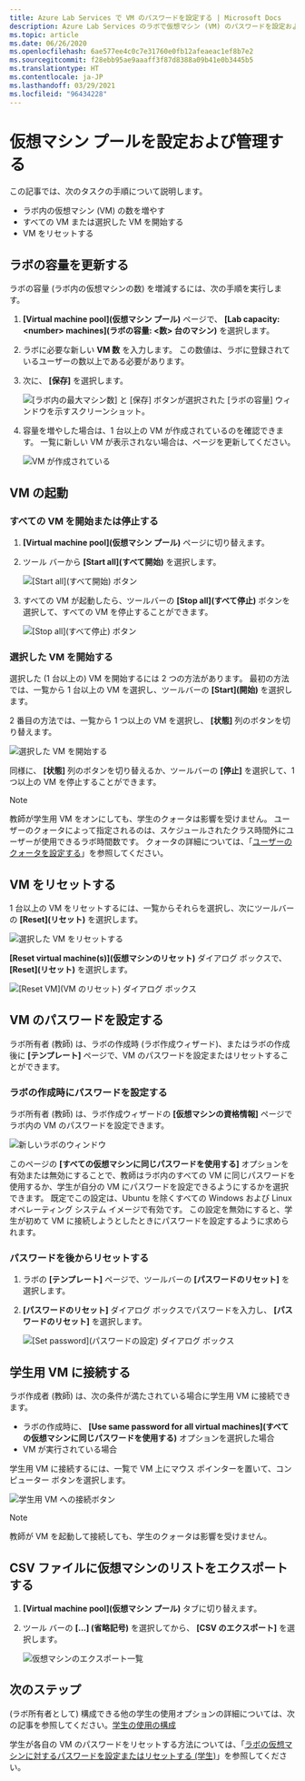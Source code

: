 ```yaml
---
title: Azure Lab Services で VM のパスワードを設定する | Microsoft Docs
description: Azure Lab Services のラボで仮想マシン (VM) のパスワードを設定およびリセットする方法について説明します。
ms.topic: article
ms.date: 06/26/2020
ms.openlocfilehash: 6ae577ee4c0c7e31760e0fb12afeaeac1ef8b7e2
ms.sourcegitcommit: f28ebb95ae9aaaff3f87d8388a09b41e0b3445b5
ms.translationtype: HT
ms.contentlocale: ja-JP
ms.lasthandoff: 03/29/2021
ms.locfileid: "96434228"
---
```

# <a name="set-up-and-manage-virtual-machine-pool"></a>仮想マシン プールを設定および管理する 
この記事では、次のタスクの手順について説明します。

- ラボ内の仮想マシン (VM) の数を増やす
- すべての VM または選択した VM を開始する 
- VM をリセットする

## <a name="update-the-lab-capacity"></a>ラボの容量を更新する
ラボの容量 (ラボ内の仮想マシンの数) を増減するには、次の手順を実行します。

1. **[Virtual machine pool]\(仮想マシン プール\)** ページで、 **[Lab capacity: &lt;number&gt; machines]\(ラボの容量: <数> 台のマシン\)** を選択します。
2. ラボに必要な新しい **VM 数** を入力します。 この数値は、ラボに登録されているユーザーの数以上である必要があります。 
3. 次に、 **[保存]** を選択します。 

    ![[ラボ内の最大マシン数] と [保存] ボタンが選択された [ラボの容量] ウィンドウを示すスクリーンショット。](./media/how-to-set-virtual-machine-passwords/number-of-vms-in-lab.png)
4. 容量を増やした場合は、1 台以上の VM が作成されているのを確認できます。 一覧に新しい VM が表示されない場合は、ページを更新してください。 

    ![VM が作成されている](./media/how-to-set-virtual-machine-passwords/vm-being-created.png)

## <a name="start-vms"></a>VM の起動

### <a name="start-ot-stop-all-vms"></a>すべての VM を開始または停止する
1. **[Virtual machine pool]\(仮想マシン プール\)** ページに切り替えます。 
2. ツール バーから **[Start all]\(すべて開始\)** を選択します。 

    ![[Start all]\(すべて開始\) ボタン](./media/how-to-set-virtual-machine-passwords/start-all-vms-button.png)
3. すべての VM が起動したら、ツールバーの **[Stop all]\(すべて停止\)** ボタンを選択して、すべての VM を停止することができます。 

    ![[Stop all]\(すべて停止\) ボタン](./media/how-to-set-virtual-machine-passwords/stop-all-vms-button.png)

### <a name="start-selected-vms"></a>選択した VM を開始する
選択した (1 台以上の) VM を開始するには 2 つの方法があります。 最初の方法では、一覧から 1 台以上の VM を選択し、ツールバーの **[Start]\(開始\)** を選択します。 

2 番目の方法では、一覧から 1 つ以上の VM を選択し、 **[状態]** 列のボタンを切り替えます。 

![選択した VM を開始する](./media/how-to-set-virtual-machine-passwords/start-selected-vms.png)

同様に、 **[状態]** 列のボタンを切り替えるか、ツールバーの **[停止]** を選択して、1 つ以上の VM を停止することができます。 

> [!NOTE]
> 教師が学生用 VM をオンにしても、学生のクォータは影響を受けません。 ユーザーのクォータによって指定されるのは、スケジュールされたクラス時間外にユーザーが使用できるラボ時間数です。 クォータの詳細については、「[ユーザーのクォータを設定する](how-to-configure-student-usage.md?#set-quotas-for-users)」を参照してください。

## <a name="reset-vms"></a>VM をリセットする

1 台以上の VM をリセットするには、一覧からそれらを選択し、次にツールバーの **[Reset]\(リセット\)** を選択します。 

![選択した VM をリセットする](./media/how-to-set-virtual-machine-passwords/reset-vm-button.png)

**[Reset virtual machine(s)]\(仮想マシンのリセット\)** ダイアログ ボックスで、 **[Reset]\(リセット\)** を選択します。 

![[Reset VM]\(VM のリセット\) ダイアログ ボックス](./media/how-to-set-virtual-machine-passwords/reset-vms-dialog.png)

## <a name="set-password-for-vms"></a>VM のパスワードを設定する
ラボ所有者 (教師) は、ラボの作成時 (ラボ作成ウィザード)、またはラボの作成後に **[テンプレート]** ページで、VM のパスワードを設定またはリセットすることができます。 

### <a name="set-password-at-the-time-of-lab-creation"></a>ラボの作成時にパスワードを設定する
ラボ所有者 (教師) は、ラボ作成ウィザードの **[仮想マシンの資格情報]** ページでラボ内の VM のパスワードを設定できます。

![新しいラボのウィンドウ](./media/tutorial-setup-classroom-lab/virtual-machine-credentials.png)

このページの **[すべての仮想マシンに同じパスワードを使用する]** オプションを有効または無効にすることで、教師はラボ内のすべての VM に同じパスワードを使用するか、学生が自分の VM にパスワードを設定できるようにするかを選択できます。 既定でこの設定は、Ubuntu を除くすべての Windows および Linux オペレーティング システム イメージで有効です。 この設定を無効にすると、学生が初めて VM に接続しようとしたときにパスワードを設定するように求められます。 

### <a name="reset-password-later"></a>パスワードを後からリセットする

1. ラボの **[テンプレート]** ページで、ツールバーの **[パスワードのリセット]** を選択します。 
1. **[パスワードのリセット]** ダイアログ ボックスでパスワードを入力し、 **[パスワードのリセット]** を選択します。
    
    ![[Set password]\(パスワードの設定\) ダイアログ ボックス](./media/how-to-set-virtual-machine-passwords/set-password.png)

## <a name="connect-to-student-vms"></a>学生用 VM に接続する
ラボ作成者 (教師) は、次の条件が満たされている場合に学生用 VM に接続できます。 

- ラボの作成時に、 **[Use same password for all virtual machines]\(すべての仮想マシンに同じパスワードを使用する\)** オプションを選択した場合
- VM が実行されている場合 

 学生用 VM に接続するには、一覧で VM 上にマウス ポインターを置いて、コンピューター ボタンを選択します。  

![学生用 VM への接続ボタン](./media/how-to-set-virtual-machine-passwords/connect-student-vm.png)

> [!NOTE]
> 教師が VM を起動して接続しても、学生のクォータは影響を受けません。 

## <a name="export-list-of-virtual-machines-to-a-csv-file"></a>CSV ファイルに仮想マシンのリストをエクスポートする

1. **[Virtual machine pool]\(仮想マシン プール\)** タブに切り替えます。
2. ツール バーの **[...] (省略記号)** を選択してから、 **[CSV のエクスポート]** を選択します。 

    ![仮想マシンのエクスポート一覧](./media/how-to-export-users-virtual-machines-csv/virtual-machines-export-csv.png)

## <a name="next-steps"></a>次のステップ
(ラボ所有者として) 構成できる他の学生の使用オプションの詳細については、次の記事を参照してください。[学生の使用の構成](how-to-configure-student-usage.md)

学生が各自の VM のパスワードをリセットする方法については、「[ラボの仮想マシンに対するパスワードを設定またはリセットする (学生)](how-to-set-virtual-machine-passwords-student.md)」を参照してください。